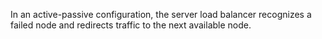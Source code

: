 In an active-passive configuration, the server load balancer recognizes a failed node and redirects traffic to the next available node.

